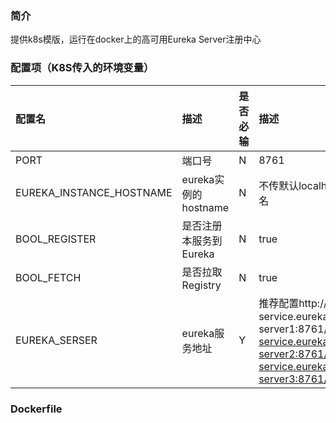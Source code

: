 ### 简介
提供k8s模版，运行在docker上的高可用Eureka Server注册中心

### 配置项（K8S传入的环境变量）

| 配置名 | 描述 | 是否必输 | 描述 |
| :---  | :---| :-------| :----------|
| PORT | 端口号 | N | 8761 |
| EUREKA_INSTANCE_HOSTNAME | eureka实例的hostname | N | 不传默认localhost，传的话应该传pod名|
| BOOL_REGISTER | 是否注册本服务到Eureka | N | true |
| BOOL_FETCH | 是否拉取Registry | N | true |
| EUREKA_SERSER | eureka服务地址 | Y | 推荐配置http://eureka-service.eureka-server1:8761/eureka/,http://eureka-service.eureka-server2:8761/eureka/,http://eureka-service.eureka-server3:8761/eureka/, |

### Dockerfile



